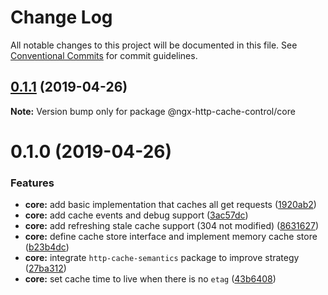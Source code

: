 # Change Log

All notable changes to this project will be documented in this file.
See [Conventional Commits](https://conventionalcommits.org) for commit guidelines.

## [0.1.1](https://github.com/peterbakonyi05/ngx-http-cache-control/compare/v0.1.0...v0.1.1) (2019-04-26)

**Note:** Version bump only for package @ngx-http-cache-control/core





# 0.1.0 (2019-04-26)


### Features

* **core:** add basic implementation that caches all get requests ([1920ab2](https://github.com/peterbakonyi05/ngx-http-cache-control/commit/1920ab2))
* **core:** add cache events and debug support ([3ac57dc](https://github.com/peterbakonyi05/ngx-http-cache-control/commit/3ac57dc))
* **core:** add refreshing stale cache support (304 not modified) ([8631627](https://github.com/peterbakonyi05/ngx-http-cache-control/commit/8631627))
* **core:** define cache store interface and implement memory cache store ([b23b4dc](https://github.com/peterbakonyi05/ngx-http-cache-control/commit/b23b4dc))
* **core:** integrate `http-cache-semantics` package to improve strategy ([27ba312](https://github.com/peterbakonyi05/ngx-http-cache-control/commit/27ba312))
* **core:** set cache time to live when there is no `etag` ([43b6408](https://github.com/peterbakonyi05/ngx-http-cache-control/commit/43b6408))
